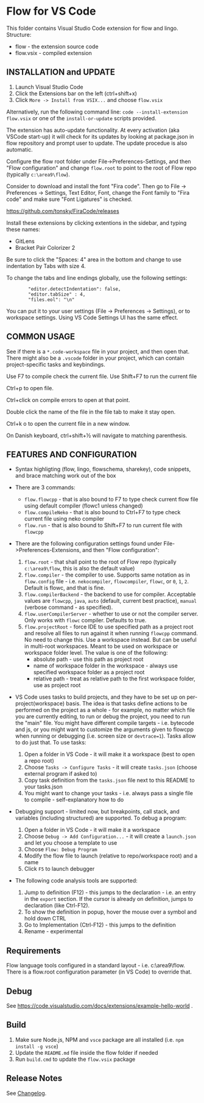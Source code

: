 # Flow for VS Code

This folder contains Visual Studio Code extension for flow and lingo. Structure:
 - flow - the extension source code
 - flow.vsix - compiled extension

## INSTALLATION and UPDATE
1. Launch Visual Studio Code
2. Click the Extensions bar on the left (ctrl+shift+x)
3. Click `More -> Install from VSIX...` and choose `flow.vsix`

Alternatively, run the following command line: `code --install-extension flow.vsix` or one of the `install-or-update` scripts provided. 

The extension has auto-update functionality. At every activation (aka VSCode start-up) it will check for its updates by looking at package.json in flow repository and prompt user to update. The update procedue is also automatic.

Configure the flow root folder under File->Preferences-Settings, and then "Flow configuration" and change `flow.root` to 
point to the root of Flow repo (typically `c:\area9\flow`).

Consider to download and install the font "Fira code". Then go to File -> Preferences -> Settings, Text Editor, Font, change the Font family
to "Fira code" and make sure "Font Ligatures" is checked.

https://github.com/tonsky/FiraCode/releases

Install these extensions by clicking extentions in the sidebar, and typing these names:

- GitLens
- Bracket Pair Colorizer 2

Be sure to click the "Spaces: 4" area in the bottom and change to use indentation by Tabs with size 4.

To change the tabs and line endings globally, use the following settings:
```
        "editor.detectIndentation": false,
        "editor.tabSize" : 4,
        "files.eol": "\n" 
```
You can put it to your user settings (File -> Preferences -> Settings), or to workspace settings.
Using VS Code Settings UI has the same effect.

## COMMON USAGE

See if there is a `*.code-workspace` file in your project, and then open that. There might also be a
`.vscode` folder in your project, which can contain project-specific tasks and keybindings.

Use F7 to compile check the current file.
Use Shift+F7 to run the current file

Ctrl+p to open file.

Ctrl+click on compile errors to open at that point.

Double click the name of the file in the file tab to make it stay open.

Ctrl+k o to open the current file in a new window.

On Danish keyboard, ctrl+shift+½ will navigate to matching parenthesis.


## FEATURES AND CONFIGURATION
* Syntax highligting (flow, lingo, flowschema, sharekey), code snippets, and brace matching work out of the box
* There are 3 commands:
    * `flow.flowcpp` - that is also bound to F7 to type check current flow file using default compiler (flowc1 unless changed)
    * `flow.compileNeko` - that is also bound to Ctrl+F7 to type check current file using neko compiler
    * `flow.run` - that is also bound to Shift+F7 to run current file with `flowcpp`
* There are the following configuration settings found under File->Preferences-Extensions, and then "Flow configuration":
    1. `flow.root` - that shall point to the root of Flow repo (typically `c:\area9\flow`, this is also the default value)
    2. `flow.compiler` - the compiler to use. Supports same notation as in `flow.config` file - i.e. `nekocompiler`, `flowcompiler`, `flowc`, or `0`, `1`, `2`. Default is flowc, and that is fine.
    3. `flow.compilerBackend` - the backend to use for compiler. Acceptable values are `flowcpp`, `java`, `auto` (default, current best practice), `manual` (verbose command - as specified).
    4. `flow.userCompilerServer` - whether to use or not the compiler server. Only works with `flowc`
    compiler. Defaults to true.
    4. `flow.projectRoot` - force IDE to use specified path as a project root and resolve all files to run against it when running `flowcpp` command. No need to change this. Use a workspace instead. But can be useful in multi-root workspaces. Meant to be used on workspace or workspace folder level. The value is one of the following:
        * absolute path - use this path as project root
        * name of workspace folder in the workspace - always use specified workspace folder as a project root
        * relative path - treat as relative path to the first workspace folder, use as project root

* VS Code uses tasks to build projects, and they have to be set up on per-project(workspace) basis. 
The idea is that tasks define actions to be performed on the project as a whole - for example, no 
matter which file you are currently editing, to run or debug the project, you need to run the "main" 
file. You might have different compile targets - i.e. bytecode and js, or you might want to 
customize the arguments given to flowcpp when running or debugging (i.e. screen size or 
`devtrace=1`). Tasks allow to do just that. To use tasks: 
    1. Open a folder in VS Code - it will make it a workspace (best to open a repo root)
    2. Choose `Tasks -> Configure Tasks` - it will create `tasks.json` (choose external program if asked to)
    3. Copy task definition from the `tasks.json` file next to this README to your tasks.json
    4. You might want to change your tasks - i.e. always pass a single file to compile - self-explanatory how to do
* Debugging support - limited now, but breakpoints, call stack, and variables (including structured)
are supported. To debug a program:
    1. Open a folder in VS Code - it will make it a workspace
    2. Choose `Debug -> Add Configuration...` - it will create a `launch.json` and let you choose a template to use
    3. Choose `Flow: Debug Program`
    4. Modify the flow file to launch (relative to repo/workspace root) and a name
    5. Click `F5` to launch debugger
* The following code analysis tools are supported:
    1. Jump to definition (F12) - this jumps to the declaration - i.e. an entry in the `export` 
    section. If the cursor is already on definition, jumps to declaration (like Ctrl-F12).
    2. To show the definition in popup, hover the mouse over a symbol and hold down CTRL
    3. Go to Implementation (Ctrl-F12) - this jumps to the definition
    4. Rename - experimental
 
## Requirements
Flow language tools configured in a standard layout - i.e. c:\area9\flow. There is a flow.root configuration parameter (in VS Code) to override that.

## Debug
See https://code.visualstudio.com/docs/extensions/example-hello-world .

## Build
1. Make sure Node.js, NPM and `vsce` package are all installed (i.e. `npm install -g vsce`)
2. Update the `README.md` file inside the flow folder if needed
2. Run `build.cmd` to update the `flow.vsix` package

## Release Notes
See [Changelog](./CHANGELOG.md).
